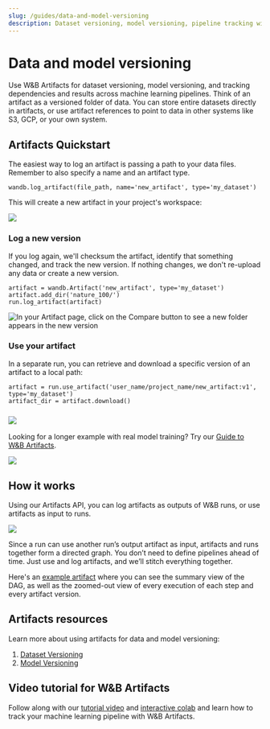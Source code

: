 ```yaml
---
slug: /guides/data-and-model-versioning
description: Dataset versioning, model versioning, pipeline tracking with flexible and lightweight building blocks
---
```


# Data and model versioning

Use W&B Artifacts for dataset versioning, model versioning, and tracking dependencies and results across machine learning pipelines. Think of an artifact as a versioned folder of data. You can store entire datasets directly in artifacts, or use artifact references to point to data in other systems like S3, GCP, or your own system.

## Artifacts Quickstart

The easiest way to log an artifact is passing a path to your data files. Remember to also specify a name and an artifact type.

```
wandb.log_artifact(file_path, name='new_artifact', type='my_dataset') 
```

This will create a new artifact in your project's workspace:

![](<@site/static/images/data_model_versioning/artifacts_quickstart.png>)

### Log a new version

If you log again, we'll checksum the artifact, identify that something changed, and track the new version. If nothing changes, we don't re-upload any data or create a new version.

```
artifact = wandb.Artifact('new_artifact', type='my_dataset')
artifact.add_dir('nature_100/')
run.log_artifact(artifact)
```

![In your Artifact page, click on the Compare button to see a new folder appears in the new version](<@site/static/images/data_model_versioning/artifacts_page_compare.png>)

### Use your artifact

In a separate run, you can retrieve and download a specific version of an artifact to a local path:

```
artifact = run.use_artifact('user_name/project_name/new_artifact:v1', type='my_dataset')
artifact_dir = artifact.download()
```

### [![](https://colab.research.google.com/assets/colab-badge.svg)](http://wandb.me/artifacts-quickstart)

Looking for a longer example with real model training? Try our [Guide to W&B Artifacts](https://wandb.ai/wandb/arttest/reports/Guide-to-W-B-Artifacts--VmlldzozNTAzMDM).

![](<@site/static/images/data_model_versioning/keras_example.png>)

## How it works

Using our Artifacts API, you can log artifacts as outputs of W&B runs, or use artifacts as input to runs.

![](<@site/static/images/data_model_versioning/simple_artifact_diagram.png>)

Since a run can use another run’s output artifact as input, artifacts and runs together form a directed graph. You don’t need to define pipelines ahead of time. Just use and log artifacts, and we’ll stitch everything together.

Here's an [example artifact](https://app.wandb.ai/shawn/detectron2-11/artifacts/model/run-1cxg5qfx-model/4a0e3a7c5bff65ff4f91/graph) where you can see the summary view of the DAG, as well as the zoomed-out view of every execution of each step and every artifact version.


## Artifacts resources

Learn more about using artifacts for data and model versioning:

1. [Dataset Versioning](dataset-versioning.md)
2. [Model Versioning](model-versioning.md)

## Video tutorial for W&B Artifacts

Follow along with our [tutorial video](http://wandb.me/artifacts-video) and [interactive colab](http://wandb.me/artifacts-colab) and learn how to track your machine learning pipeline with W&B Artifacts.

<!-- {% embed url="http://wandb.me/artifacts-video" %} -->
